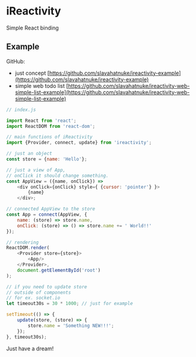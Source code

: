# iReactivity
Simple React binding

## Example
GitHub:
- just concept [https://github.com/slavahatnuke/ireactivity-example](https://github.com/slavahatnuke/ireactivity-example)
- simple web todo list [https://github.com/slavahatnuke/ireactivity-web-simple-list-example](https://github.com/slavahatnuke/ireactivity-web-simple-list-example)

```javascript
// index.js

import React from 'react';
import ReactDOM from 'react-dom';

// main functions of iReactivity
import {Provider, connect, update} from 'ireactivity';

// just an object
const store = {name: 'Hello'};

// just a view of App,
// onClick it should change something.
const AppView = ({name, onClick}) =>
    <div onClick={onClick} style={ {cursor: 'pointer'} }>
        {name}
    </div>;

// connected AppView to the store
const App = connect(AppView, {
    name: (store) => store.name,
    onClick: (store) => () => store.name += ' World!!'
});

// rendering
ReactDOM.render(
    <Provider store={store}>
        <App/>
    </Provider>,
    document.getElementById('root')
);

// if you need to update store
// outside of components
// for ex. socket.io
let timeout30s = 30 * 1000; // just for example

setTimeout(() => {
    update(store, (store) => {
        store.name = 'Something NEW!!!';
    });
}, timeout30s);

```

Just have a dream!